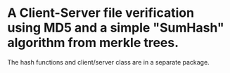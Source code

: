 # A Client-Server file verification using MD5 and a simple "SumHash" algorithm from merkle trees. 

The hash functions and client/server class are in a separate package.
